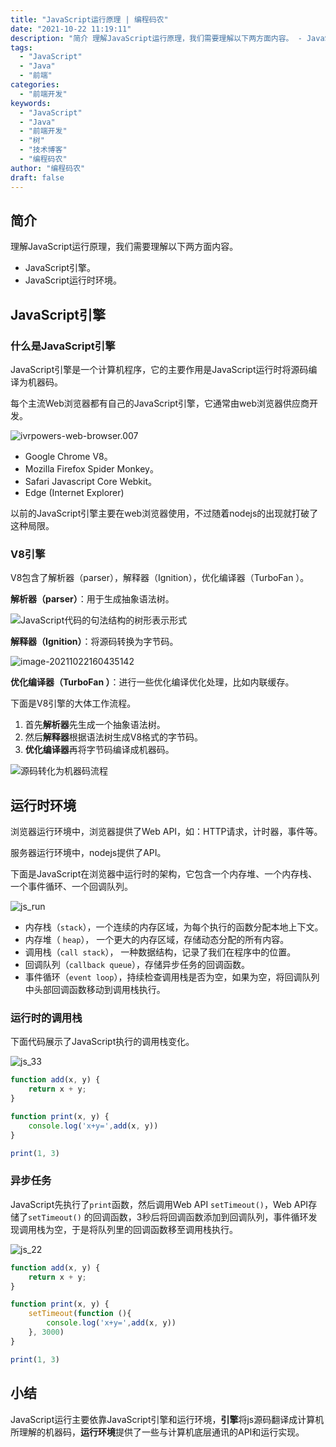 ```yaml
---
title: "JavaScript运行原理 | 编程码农"
date: "2021-10-22 11:19:11"
description: "简介 理解JavaScript运行原理，我们需要理解以下两方面内容。 - JavaScript引擎。 - JavaScript运行时环境。 JavaScript引擎 什么是JavaScript引擎 JavaScript引擎是一个计算机程序，它的主要作用是JavaScript运行时将源码编译为机器码。..."
tags:
  - "JavaScript"
  - "Java"
  - "前端"
categories:
  - "前端开发"
keywords:
  - "JavaScript"
  - "Java"
  - "前端开发"
  - "树"
  - "技术博客"
  - "编程码农"
author: "编程码农"
draft: false
---
```


## 简介

理解JavaScript运行原理，我们需要理解以下两方面内容。

- JavaScript引擎。
- JavaScript运行时环境。



## JavaScript引擎

### 什么是JavaScript引擎

JavaScript引擎是一个计算机程序，它的主要作用是JavaScript运行时将源码编译为机器码。

每个主流Web浏览器都有自己的JavaScript引擎，它通常由web浏览器供应商开发。

![ivrpowers-web-browser.007](https://blogs-on.oss-cn-beijing.aliyuncs.com/imgs/ivrpowers-web-browser.007.jpeg)

- Google Chrome V8。
- Mozilla Firefox Spider Monkey。
- Safari Javascript Core Webkit。
- Edge (Internet Explorer)

以前的JavaScript引擎主要在web浏览器使用，不过随着nodejs的出现就打破了这种局限。



### V8引擎

 V8包含了解析器（parser），解释器（Ignition），优化编译器（TurboFan ）。

**解析器（parser）**：用于生成抽象语法树。







![JavaScript代码的句法结构的树形表示形式](https://blogs-on.oss-cn-beijing.aliyuncs.com/imgs/js_tree.jpeg)



**解释器（Ignition）**：将源码转换为字节码。

![image-20211022160435142](https://blogs-on.oss-cn-beijing.aliyuncs.com/imgs/image-20211022160435142.png)

**优化编译器（TurboFan ）**：进行一些优化编译优化处理，比如内联缓存。

 下面是V8引擎的大体工作流程。

1. 首先**解析器**先生成一个抽象语法树。
2. 然后**解释器**根据语法树生成V8格式的字节码。
3. **优化编译器**再将字节码编译成机器码。

![源码转化为机器码流程](https://blogs-on.oss-cn-beijing.aliyuncs.com/imgs/v8.jpeg)

## 运行时环境

浏览器运行环境中，浏览器提供了Web API，如：HTTP请求，计时器，事件等。

服务器运行环境中，nodejs提供了API。

下面是JavaScript在浏览器中运行时的架构，它包含一个内存堆、一个内存栈、一个事件循环、一个回调队列。

![js_run](https://blogs-on.oss-cn-beijing.aliyuncs.com/imgs/js_run.png)

- 内存栈（`stack`），一个连续的内存区域，为每个执行的函数分配本地上下文。
- 内存堆（ `heap`）， 一个更大的内存区域，存储动态分配的所有内容。
- 调用栈（`call stack`）， 一种数据结构，记录了我们在程序中的位置。
- 回调队列（`callback queue`），存储异步任务的回调函数。
- 事件循环（`event loop`），持续检查调用栈是否为空，如果为空，将回调队列中头部回调函数移动到调用栈执行。

### 运行时的调用栈

下面代码展示了JavaScript执行的调用栈变化。

![js_33](https://blogs-on.oss-cn-beijing.aliyuncs.com/imgs/js_33.gif)

```javascript
function add(x, y) {
    return x + y;
}

function print(x, y) {
    console.log('x+y=',add(x, y))
}

print(1, 3)
```



### 异步任务

JavaScript先执行了`print`函数，然后调用Web API `setTimeout()`，Web API存储了`setTimeout()` 的回调函数，3秒后将回调函数添加到回调队列，事件循环发现调用栈为空，于是将队列里的回调函数移至调用栈执行。

![js_22](https://blogs-on.oss-cn-beijing.aliyuncs.com/imgs/js_22.gif)

```javascript
function add(x, y) {
    return x + y;
}

function print(x, y) {
    setTimeout(function (){
        console.log('x+y=',add(x, y))
    }, 3000)
}

print(1, 3)

```



## 小结

JavaScript运行主要依靠JavaScript引擎和运行环境，**引擎**将js源码翻译成计算机所理解的机器码，**运行环境**提供了一些与计算机底层通讯的API和运行实现。
